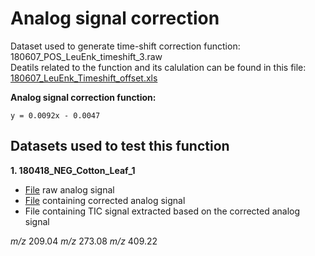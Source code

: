 # Analog signal correction #

Dataset used to generate time-shift correction function: 180607_POS_LeuEnk_timeshift_3.raw <br>
Deatils related to the function and its calulation can be found in this file: [180607_LeuEnk_Timeshift_offset.xls](LAESI-MSI-Scripts-B_Bartels.et.al/180607_LeuEnk_Timeshift_offset.xls)

**Analog signal correction function:** 
````
y = 0.0092x - 0.0047
````
## Datasets used to test this function ##

 **1.  180418_NEG_Cotton_Leaf_1**
 
   - [File](LAESI-MSI-Scripts-B_Bartels.et.al/180418_NEG_Cotton_Leaf_1/Analog_List.txt) raw analog signal
   - [File](LAESI-MSI-Scripts-B_Bartels.et.al/180418_NEG_Cotton_Leaf_1/Corrected_Analog_List.txt) containing corrected analog signal
   - File containing TIC signal extracted based on the corrected analog signal
 
 
 _m/z_ 209.04 
 _m/z_ 273.08
 _m/z_ 409.22
 
